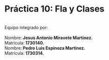 # Práctica 10: Fla y Clases
<br>Equipo integrado por:</br>
<br>Nombre:<b> Jesus Antonio Miravete Martinez.</b></br>
Matrícula:<b> 1730140.</b>
<br>Nombre:<b> Pedro Luis Espinoza Martinez.</b></br>
Matrícula:<b> 1730314.</b>

